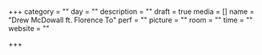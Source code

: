 +++
category = ""
day = ""
description = ""
draft = true
media = []
name = "Drew McDowall ft. Florence To"
perf = ""
picture = ""
room = ""
time = ""
website = ""

+++
